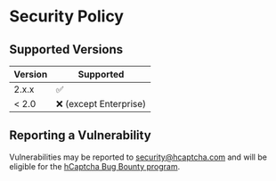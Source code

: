 # Security Policy

## Supported Versions

| Version | Supported               |
| ------- | ----------------------- |
| 2.x.x   | :white_check_mark:      |
| < 2.0   | :x: (except Enterprise) |


## Reporting a Vulnerability

Vulnerabilities may be reported to security@hcaptcha.com and will be eligible for the [hCaptcha Bug Bounty program](https://github.com/hCaptcha/bounties).
